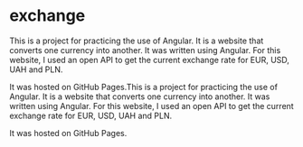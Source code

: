 # exchange

This is a project for practicing the use of Angular. It is a website that converts one currency into another. It was written using Angular. For this website, I used an open API to get the current exchange rate for EUR, USD, UAH and PLN.

It was hosted on GitHub Pages.This is a project for practicing the use of Angular. It is a website that converts one currency into another. It was written using Angular. For this website, I used an open API to get the current exchange rate for EUR, USD, UAH and PLN.

It was hosted on GitHub Pages.
